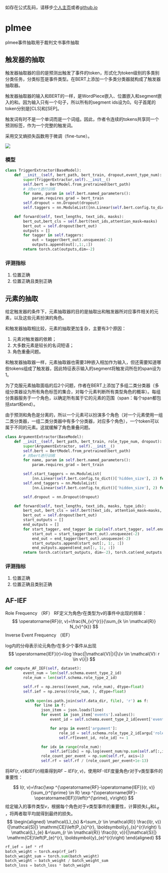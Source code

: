 如存在公式乱码，请移步[个人主页](www.jeffery.ink)或者[github.io](http://jeffery0628.github.io/)
# plmee
plmee事件抽取用于裁判文书事件抽取

## 触发器的抽取
触发器抽取器的目的是预测出触发了事件的token，形式化为token级别的多类别分类任务，分类标签是事件类型。在BERT上添加一个多类分类器就构成了触发器抽取器。

触发器抽取器的输入和BERT的一样，是WordPiece嵌入、位置嵌入和segment嵌入的和。因为输入只有一个句子，所以所有的segment ids设为0。句子首尾的token分别是[CLS]和[SEP]。

触发词有时不是一个单词而是一个词组。因此，作者令连续的tokens共享同一个预测标签，作为一个完整的触发词。

采用交叉熵损失函数用于微调（fine-tune）。

![](images/image-20200626162628002.png)

### 模型

```python
class TriggerExtractor(BaseModel):
    def __init__(self, bert_path, bert_train, dropout,event_type_num):
        super(TriggerExtractor,self).__init__()
        self.bert = BertModel.from_pretrained(bert_path)
        # 对bert进行训练
        for name, param in self.bert.named_parameters():
            param.requires_grad = bert_train
        self.dropout = nn.Dropout(dropout)
        self.taggers = nn.ModuleList([nn.Linear(self.bert.config.to_dict()['hidden_size'],2) for i in range(event_type_num)])

    def forward(self, text_lengths, text_ids, masks):
        bert_out,bert_cls = self.bert(text_ids,attention_mask=masks)
        bert_out = self.dropout(bert_out)
        outputs = []
        for tagger in self.taggers:
            out = tagger(bert_out).unsqueeze(-2)
            outputs.append(out[:,1:,:])
        return torch.cat(outputs,dim=-2)
```

### 评测指标

1. 位置正确
2. 位置正确且类别正确

## 元素的抽取
给定触发器的条件下，元素抽取器的目的是抽取出和触发器所对应事件相关的元素，以及这些元素扮演的角色。

和触发器抽取相比较，元素的抽取更加复杂，主要有3个原因：

1. 元素对触发器的依赖；
2. 大多数元素是较长的名词短语；
3. 角色重叠问题。

和触发器抽取器一样，元素抽取器也需要3种嵌入相加作为输入，但还需要知道哪些tokens组成了触发器，因此特征表示输入的segment将触发词所在的span设为1。

为了克服元素抽取面临的后2个问题，作者在BERT上添加了多组二类分类器（多组分类器设为所有角色标签的集合，对每个元素判断所有类型角色的概率）。每组分类器服务于一个角色，以确定所有属于它的元素的范围（span：每个span都包括start和end）。

由于预测和角色是分离的，所以一个元素可以扮演多个角色（对一个元素使用一组二类分类器，一组二类分类器中有多个分类器，对应多个角色），一个token可以属于不同的元素。这就缓解了角色重叠问题。


```python
class ArgumentExtractor(BaseModel):
    def __init__(self, bert_path, bert_train, role_type_num, dropout):
        super(ArgumentExtractor, self).__init__()
        self.bert = BertModel.from_pretrained(bert_path)
        # 对bert进行训练
        for name, param in self.bert.named_parameters():
            param.requires_grad = bert_train

        self.start_taggers = nn.ModuleList(
            [nn.Linear(self.bert.config.to_dict()['hidden_size'], 2) for i in range(role_type_num)])
        self.end_taggers = nn.ModuleList(
            [nn.Linear(self.bert.config.to_dict()['hidden_size'], 2) for i in range(role_type_num)])

        self.dropout = nn.Dropout(dropout)

    def forward(self, text_lengths, text_ids, masks, type_ids):
        bert_out, bert_cls = self.bert(text_ids, attention_mask=masks, token_type_ids=type_ids)
        bert_out = self.dropout(bert_out)
        start_outputs = []
        end_outputs = []
        for start_tagger, end_tagger in zip(self.start_tagger, self.end_taggers):
            start_out = start_tagger(bert_out).unsqueeze(-2)
            end_out = end_tagger(bert_out).unsqueeze(-2)
            start_outputs.append(start_out[:, 1:, :])
            end_outputs.append(end_out[:, 1:, :])
        return torch.cat(start_outputs, dim=-2), torch.cat(end_outputs, dim=-2)
```

### 评测指标

1. 位置正确
2. 位置正确且类别正确

## AF-IEF

Role Frequency （RF）
RF定义为角色r在类型为v的事件中出现的频率：
$$
\operatorname{RF}(r, v)=\frac{N_{v}^{r}}{\sum_{k \in \mathcal{R}} N_{v}^{k}}
$$
Inverse Event Frequency （IEF）

log内的分母表示论元角色r在多少个事件从出现
$$
\operatorname{IEF}(r)=\log \frac{|\mathcal{V}|}{|\{v \in \mathcal{V}: r \in v\}|}
$$

```python
def compute_AF_IEF(self, dataset):
        event_num = len(self.schema.event_type_2_id)
        role_num = len(self.schema.role_type_2_id)

        self.rf = np.zeros((event_num, role_num), dtype=float)
        self.ief = np.zeros((role_num, ), dtype=float)
		
         with open(os.path.join(self.data_dir, file), 'r') as f:
             for line in f:
                json_item = json.loads(line)
                for event in json_item['events'].values():
                    event_id = self.schema.event_type_2_id[event['event_type']]

                    for argu in event['argument']:
                        role_id = self.schema.role_type_2_id[argu['role_type']]
                        self.rf[event_id, role_id] += 1

                for idx in range(role_num):
                    self.ief[idx] = np.log(event_num/np.sum(self.af[:,idx] != 0))
                role_count_per_event = np.sum(self.rf, axis=1)
                self.rf = self.rf / (role_count_per_event+1e-13)
```

将$RF(r,v)$和$IEF(r)$相乘得到$RF−IEF(r,v)$，使用RF-IEF度量角色r对于v类型事件的重要性：

$$
I(r, v)=\frac{\exp ^{\operatorname{RF}-\operatorname{IEF}}(r, v)}{\sum_{r^{\prime} \in R} \exp ^{\operatorname{RF}-\operatorname{IEF}}\left(r^{\prime}, v\right)}
$$
给定输入的事件类型$v$，根据每个角色对于$v$类型事件的重要性，计算损失$L_s$和$L_e$ ，将两者取平均就得到最终的损失。
$$
\begin{aligned}
\mathcal{L}_{s} &=\sum_{r \in \mathcal{R}} \frac{I(r, v)}{|\mathcal{S}|} \mathrm{CE}\left(P_{s}^{r}, \boldsymbol{y}_{s}^{r}\right) \\
\mathcal{L}_{e} &=\sum_{r \in \mathcal{R}} \frac{I(r, v)}{|\mathcal{S}|} \mathrm{CE}\left(P_{e}^{r}, \boldsymbol{y}_{e}^{r}\right)
\end{aligned}
$$

```python
rf_ief = ief * rf
batch_weight = torch.exp(rf_ief)
batch_weight_sum = torch.sum(batch_weight)
batch_weight = batch_weight / batch_weight_sum
batch_loss = batch_loss * batch_weight
```

